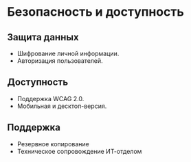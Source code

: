 # Безопасность и доступность

## Защита данных
- Шифрование личной информации.
- Авторизация пользователей.

## Доступность
- Поддержка WCAG 2.0.
- Мобильная и десктоп-версия.

## Поддержка
- Резервное копирование
- Техническое сопровождение ИТ-отделом
